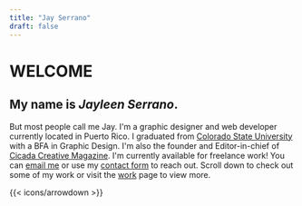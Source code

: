 ```yaml
---
title: "Jay Serrano"
draft: false
---
```


# WELCOME

## My name is *Jayleen Serrano*. 

But most people call me Jay. I'm a graphic designer and web developer currently located in Puerto Rico. I graduated from [Colorado State University](https://www.colostate.edu/) with a BFA in Graphic Design. I'm also the founder and Editor-in-chief of [Cicada Creative Magazine](https://cicadacreativemag.com/). I'm currently available for freelance work! You can [email me](/mailto:jserrano.97@outlook.com) or use my [contact form](/contact) to reach out. Scroll down to check out some of my work or visit the [work](/work) page to view more.

{{< icons/arrowdown >}}

